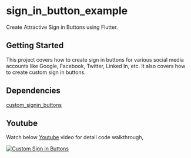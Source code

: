 # sign_in_button_example

Create Attractive Sign in Buttons using Flutter.

## Getting Started

This project covers how to create sign in buttons for various social media accounts like Google, Facebook, Twitter, Linked In, etc. It also covers how to create custom sign in buttons.

## Dependencies

[custom_signin_buttons](https://pub.dev/packages/custom_signin_buttons)

## Youtube

Watch below [Youtube](https://www.youtube.com/watch?v=-CuxhaL_yhc) video for detail code walkthrough,

[![Custom Sign in Buttons](https://img.youtube.com/vi/-CuxhaL_yhc/0.jpg)](https://www.youtube.com/watch?v=-CuxhaL_yhc)

